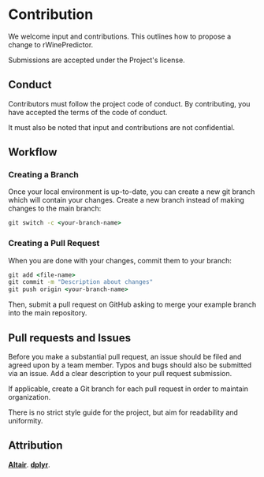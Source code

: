 # Contribution

We welcome input and contributions. This outlines how to propose a change to rWinePredictor.

Submissions are accepted under the Project's license. 

## Conduct

Contributors must follow the project code of conduct. By contributing, you have accepted the terms of the code of conduct. 

It must also be noted that input and contributions are not confidential. 

## Workflow

### Creating a Branch

Once your local environment is up-to-date, you can create a new git branch which will contain your changes. Create a new branch instead of making changes to the main branch:

```cmd
git switch -c <your-branch-name>
```

### Creating a Pull Request

When you are done with your changes, commit them to your branch:

```cmd
git add <file-name>
git commit -m "Description about changes"
git push origin <your-branch-name>
```

Then, submit a pull request on GitHub asking to merge your example branch into the main repository.

## Pull requests and Issues

Before you make a substantial pull request, an issue should be filed and agreed upon by a team member. Typos and bugs should also be submitted via an issue. Add a clear description to your pull request submission.

If applicable, create a Git branch for each pull request in order to maintain organization. 

There is no strict style guide for the project, but aim for readability and uniformity. 

## Attribution

[**Altair**](https://github.com/altair-viz/altair/blob/master/CONTRIBUTING.md).
[**dplyr**](https://github.com/tidyverse/dplyr/blob/master/.github/CONTRIBUTING.md).
